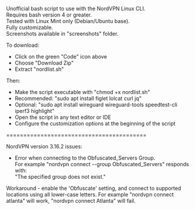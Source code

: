 Unofficial bash script to use with the NordVPN Linux CLI.  
Requires bash version 4 or greater.  
Tested with Linux Mint only (Debian/Ubuntu base).   
Fully customizable.     
Screenshots available in "screenshots" folder.  

To download:    
- Click on the green "Code" icon above
- Choose "Download Zip" 
- Extract "nordlist.sh"  

Then:   
- Make the script executable with "chmod +x nordlist.sh"
- Recommended: "sudo apt install figlet lolcat curl jq"
- Optional: "sudo apt install wireguard wireguard-tools speedtest-cli iperf3 highlight"
- Open the script in any text editor or IDE
- Configure the customization options at the beginning of the script

=========================================

NordVPN version 3.16.2 issues:

- Error when connecting to the Obfuscated_Servers Group.  
For example "nordvpn connect --group Obfuscated_Servers" responds with:   
"The specified group does not exist." 

Workaround - enable the 'Obfuscate' setting, and connect to supported locations using all lower-case letters.  For example "nordvpn connect atlanta" will work, "nordvpn connect Atlanta" will fail.
